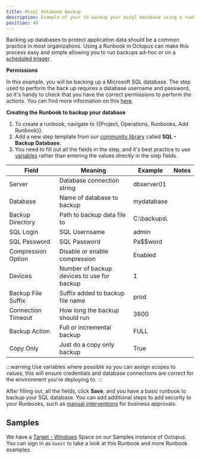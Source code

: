 ```yaml
---
title: Mssql database backup
description: Example of your to backup your mssql database using a runbook
position: 40
---
```


Backing up databases to protect application data should be a common practice in most organizations. Using a Runbook in Octopus can make this process easy and simple allowing you to run backups ad-hoc or on a [scheduled trigger](https://octopus.com/docs/operations-runbooks/scheduled-runbook-trigger). 

**Permissions**

In this example, you will be backing up a Microsoft SQL database. The step used to perform the back up requires a database username and password, so it's handy to check that you have the correct permissions to perform the actions. You can find more information on this [here](https://octopus.com/docs/deployment-examples/database-deployments/sql-server/permissions
). 

**Creating the Runbook to backup your database**


1. To create a runbook, navigate to {{Project, Operations, Runbooks, Add Runbook}}.
2. Add a new step template from our [community library](https://octopus.com/docs/deployment-process/steps/community-step-templates) called **SQL - Backup Database**.
3. You need to fill out all the fields in the step, and it's best practice to use [variables](https://octopus.com/docs/projects/variables) rather than entering the values directly in the step fields.


| Field  | Meaning | Example | Notes |
| ------------- | ------------- | ------------- | ------------- |
| Server | Database connection string | dbserver01 | 
| Database | Name of database to backup | mydatabase |
| Backup Directory | Path to backup data file to | C:\backups\ |
| SQL Login | SQL Usernsame | admin |
| SQL Password | SQL Password | Pa$$word |
| Compression Option | Disable or enable compression | Enabled |
| Devices | Number of backup devices to use for backup | 1 |
| Backup File Suffix | Suffix added to backup file name |prod |
| Connection Timeout | How long the backup should run | 3600 |
| Backup Action | Full or incremental backup| FULL |
| Copy Only | Just do a copy only backup | True |


:::warning
Use variables where possible so you can assign scopes to values, this will ensure credentials and database connections are correct for the environment you're deploying to.
:::

After filling out, all the fields, click **Save**, and you have a basic runbook to backup your SQL database. You can add additional steps to add security to your Runbooks, such as [manual interventions](https://octopus.com/docs/deployment-process/steps/manual-intervention-and-approvals) for business approvals. 

## Samples
We have a [Target - Windows](https://g.octopushq.com/TargetWindowsSamplesSpace) Space on our Samples instance of Octopus. You can sign in as `Guest` to take a look at this Runbook and more Runbook examples.




